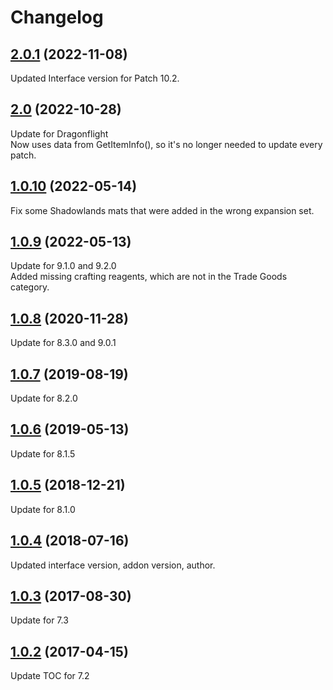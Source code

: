 # Changelog

## [2.0.1] (2022-11-08)

Updated Interface version for Patch 10.2.

## [2.0] (2022-10-28)

Update for Dragonflight  
Now uses data from GetItemInfo(), so it's no longer needed to update every patch.

## [1.0.10] (2022-05-14)

Fix some Shadowlands mats that were added in the wrong expansion set.

## [1.0.9] (2022-05-13)

Update for 9.1.0 and 9.2.0  
Added missing crafting reagents, which are not in the Trade Goods category.

## [1.0.8] (2020-11-28)

Update for 8.3.0 and 9.0.1

## [1.0.7] (2019-08-19)

Update for 8.2.0

## [1.0.6] (2019-05-13)

Update for 8.1.5

## [1.0.5] (2018-12-21)

Update for 8.1.0

## [1.0.4] (2018-07-16)

Updated interface version, addon version, author.

## [1.0.3] (2017-08-30)

Update for 7.3

## [1.0.2] (2017-04-15)

Update TOC for 7.2

[Unreleased]: https://github.com/Haselnussbomber/AdiBags_TradeGoods/compare/main...HEAD
[2.0.1]: https://github.com/Haselnussbomber/AdiBags_TradeGoods/compare/v2.0...v2.0.1
[2.0]: https://github.com/Haselnussbomber/AdiBags_TradeGoods/compare/v1.0.10...v2.0
[1.0.10]: https://github.com/Haselnussbomber/AdiBags_TradeGoods/compare/v1.0.9...v1.0.10
[1.0.9]: https://github.com/Haselnussbomber/AdiBags_TradeGoods/compare/v1.0.8...v1.0.9
[1.0.8]: https://github.com/Haselnussbomber/AdiBags_TradeGoods/compare/v1.0.7...v1.0.8
[1.0.7]: https://github.com/Haselnussbomber/AdiBags_TradeGoods/compare/v1.0.6...v1.0.7
[1.0.6]: https://github.com/Haselnussbomber/AdiBags_TradeGoods/compare/v1.0.5...v1.0.6
[1.0.5]: https://github.com/Haselnussbomber/AdiBags_TradeGoods/compare/v1.0.4...v1.0.5
[1.0.4]: https://github.com/Haselnussbomber/AdiBags_TradeGoods/compare/v1.0.3...v1.0.4
[1.0.3]: https://github.com/Haselnussbomber/AdiBags_TradeGoods/compare/v1.0.2...v1.0.3
[1.0.2]: https://github.com/Haselnussbomber/AdiBags_TradeGoods/compare/313f055e...v1.0.2
